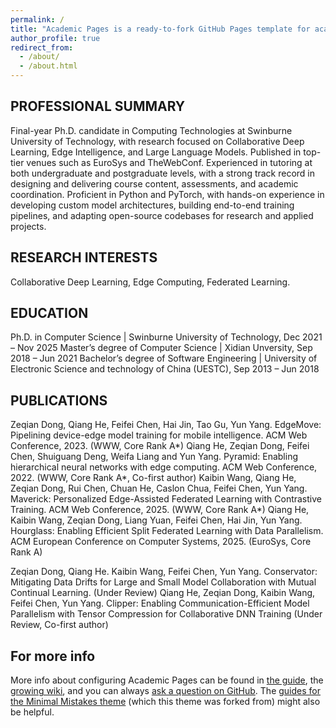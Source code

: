 ```yaml
---
permalink: /
title: "Academic Pages is a ready-to-fork GitHub Pages template for academic personal websites"
author_profile: true
redirect_from: 
  - /about/
  - /about.html
---
```


PROFESSIONAL SUMMARY
------
Final-year Ph.D. candidate in Computing Technologies at Swinburne University of Technology, with research focused on Collaborative Deep Learning, Edge Intelligence, and Large Language Models. Published in top-tier venues such as EuroSys and TheWebConf.
Experienced in tutoring at both undergraduate and postgraduate levels, with a strong track record in designing and delivering course content, assessments, and academic coordination.
Proficient in Python and PyTorch, with hands-on experience in developing custom model architectures, building end-to-end training pipelines, and adapting open-source codebases for research and applied projects.

RESEARCH INTERESTS
------
Collaborative Deep Learning, Edge Computing, Federated Learning. 

EDUCATION
------
Ph.D. in Computer Science | Swinburne University of Technology, Dec 2021 – Nov 2025
Master’s degree of Computer Science | Xidian Unversity, Sep 2018 – Jun 2021
Bachelor’s degree of Software Engineering | University of Electronic Science and technology of China (UESTC), Sep 2013 – Jun 2018

PUBLICATIONS
------
Zeqian Dong, Qiang He, Feifei Chen, Hai Jin, Tao Gu, Yun Yang. EdgeMove: Pipelining device-edge model training for mobile intelligence. ACM Web Conference, 2023. (WWW, Core Rank A*)
Qiang He, Zeqian Dong, Feifei Chen, Shuiguang Deng, Weifa Liang and Yun Yang. Pyramid: Enabling hierarchical neural networks with edge computing. ACM Web Conference, 2022. (WWW, Core Rank A*, Co-first author)
Kaibin Wang, Qiang He, Zeqian Dong, Rui Chen, Chuan He, Caslon Chua, Feifei Chen, Yun Yang. Maverick: Personalized Edge-Assisted Federated Learning with Contrastive Training. ACM Web Conference, 2025. (WWW, Core Rank A*)
Qiang He, Kaibin Wang, Zeqian Dong, Liang Yuan, Feifei Chen, Hai Jin, Yun Yang. Hourglass: Enabling Efficient Split Federated Learning with Data Parallelism. ACM European Conference on Computer Systems, 2025. (EuroSys, Core Rank A)

Zeqian Dong, Qiang He. Kaibin Wang, Feifei Chen, Yun Yang. Conservator: Mitigating Data Drifts for Large and Small Model Collaboration with Mutual Continual Learning. (Under Review)
Qiang He, Zeqian Dong, Kaibin Wang, Feifei Chen, Yun Yang. Clipper: Enabling Communication-Efficient Model Parallelism with Tensor Compression for Collaborative DNN Training (Under Review, Co-first author)

For more info
------
More info about configuring Academic Pages can be found in [the guide](https://academicpages.github.io/markdown/), the [growing wiki](https://github.com/academicpages/academicpages.github.io/wiki), and you can always [ask a question on GitHub](https://github.com/academicpages/academicpages.github.io/discussions). The [guides for the Minimal Mistakes theme](https://mmistakes.github.io/minimal-mistakes/docs/configuration/) (which this theme was forked from) might also be helpful.
